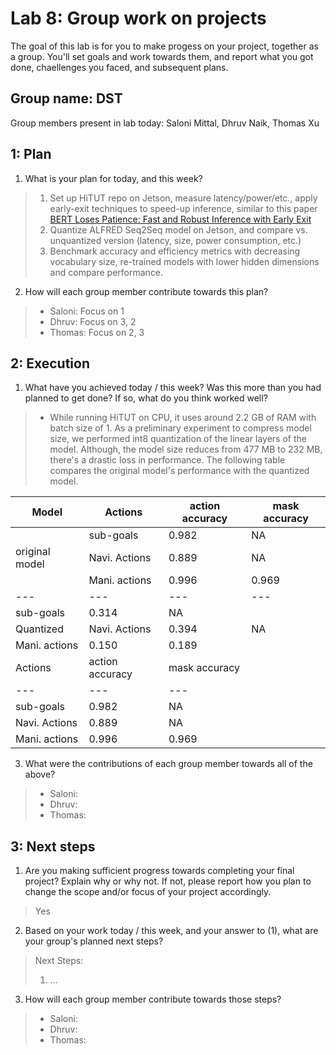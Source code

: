Lab 8: Group work on projects
===
The goal of this lab is for you to make progess on your project, together as a group. You'll set goals and work towards them, and report what you got done, chaellenges you faced, and subsequent plans.

Group name: DST
---
Group members present in lab today: Saloni Mittal, Dhruv Naik, Thomas Xu

1: Plan
----
1. What is your plan for today, and this week? 
> 1. Set up HiTUT repo on Jetson, measure latency/power/etc., apply early-exit techniques to speed-up inference, similar to this paper [BERT Loses Patience: Fast and Robust Inference with Early Exit](https://proceedings.neurips.cc//paper/2020/file/d4dd111a4fd973394238aca5c05bebe3-Paper.pdf)
> 2. Quantize ALFRED Seq2Seq model on Jetson, and compare vs. unquantized version (latency, size, power consumption, etc.)
> 3. Benchmark accuracy and efficiency metrics with decreasing vocabulary size, re-trained models with lower hidden dimensions and compare performance.


2. How will each group member contribute towards this plan?
> - Saloni: Focus on 1 
> - Dhruv: Focus on 3, 2
> - Thomas: Focus on 2, 3

2: Execution
----
1. What have you achieved today / this week? Was this more than you had planned to get done? If so, what do you think worked well?  

> - While running HiTUT on CPU, it uses around 2.2 GB of RAM with batch size of 1. As a preliminary experiment to compress model size, we performed int8 quantization of the linear layers of the model. Although, the model size reduces from 477 MB to 232 MB, there's a drastic loss in performance. The following table compares the original model's performance with the quantized model.

Model| Actions | action accuracy | mask accuracy |
---| --- | --- | --- |
| | sub-goals | 0.982 | NA |
original model| Navi. Actions | 0.889 | NA |
|| Mani. actions | 0.996 | 0.969 |
--- | --- | --- | --- |
| sub-goals | 0.314 | NA |
Quantized | Navi. Actions | 0.394 | NA |
| Mani. actions | 0.150| 0.189 |
| Actions | action accuracy | mask accuracy |
| --- | --- | --- |
| sub-goals | 0.982 | NA |
| Navi. Actions | 0.889 | NA |
| Mani. actions | 0.996 | 0.969 |
3. What were the contributions of each group member towards all of the above?
> - Saloni: 
> - Dhruv: 
> - Thomas: 

3: Next steps
----
1. Are you making sufficient progress towards completing your final project? Explain why or why not. If not, please report how you plan to change the scope and/or focus of your project accordingly.

> Yes

2. Based on your work today / this week, and your answer to (1), what are your group's planned next steps?
> Next Steps:
> 1. ...

3. How will each group member contribute towards those steps? 
> - Saloni: 
> - Dhruv: 
> - Thomas: 
